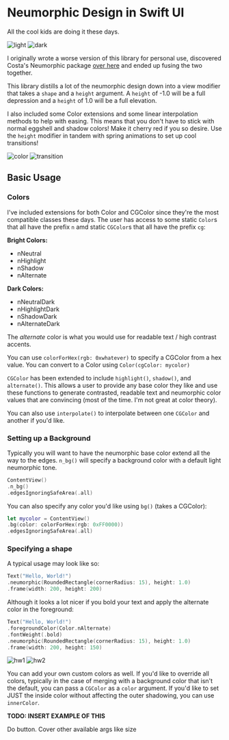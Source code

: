# Neumorphic Design in Swift UI

All the cool kids are doing it these days.

![light](https://github.com/krebera/neumorphic/blob/master/screenshots/lightgif.gif "Light Demo")
![dark](https://github.com/krebera/neumorphic/blob/master/screenshots/darkgif.gif "Dark Demo")

I originally wrote a worse version of this library for personal use, discovered Costa's Neumorphic package [over here](https://github.com/costachung/neumorphic) and ended up fusing the two together.

This library distills a lot of the neumorphic design down into a view modifier that takes a `shape` and a `height` argument. A `height` of -1.0 will be a full depression and a `height` of 1.0 will be a full elevation.

I also included some Color extensions and some linear interpolation methods to help with easing. This means that you don't have to stick with normal eggshell and shadow colors! Make it cherry red if you so desire. Use the `height` modifier in tandem with spring animations to set up cool transitions!

![color](https://github.com/krebera/neumorphic/blob/master/screenshots/colorgif.gif "Color Demo")
![transition](https://github.com/krebera/neumorphic/blob/master/screenshots/transition.gif "Transition Demo")

## Basic Usage

### Colors
I've included extensions for both Color and CGColor since they're the most compatible classes these days.
The user has access to some static `Color`s that all have the prefix `n` amd static `CGColor`s that all have the prefix `cg`:

**Bright Colors:**
- nNeutral
- nHighlight
- nShadow
- nAlternate

**Dark Colors:**
- nNeutralDark
- nHighlightDark
- nShadowDark
- nAlternateDark

The *alternate* color is what you would use for readable text / high contrast accents.

You can use `colorForHex(rgb: 0xwhatever)` to specify a CGColor from a hex value. You can convert to a Color using `Color(cgColor: mycolor)`

`CGColor` has been extended to include `highlight()`, `shadow()`, and `alternate()`. This allows a user to provide any base color they like and use these functions to generate contrasted, readable text and neumorphic color values that are convincing (most of the time. I'm not great at color theory).

You can also use `interpolate()` to interpolate between one `CGColor` and another if you'd like.

### Setting up a Background
Typically you will want to have the neumorphic base color extend all the way to the edges. `n_bg()` will specify a background color with a default light neumorphic tone.

```swift
ContentView()
.n_bg()
.edgesIgnoringSafeArea(.all)
```

You can also specify any color you'd like using `bg()` (takes a CGColor):
```swift
let mycolor = ContentView()
.bg(color: colorForHex(rgb: 0xFF0000))
.edgesIgnoringSafeArea(.all)
```

### Specifying a shape
A typical usage may look like so:

```swift
Text("Hello, World!")
.neumorphic(RoundedRectangle(cornerRadius: 15), height: 1.0)
.frame(width: 200, height: 200)
```

Although it looks a lot nicer if you bold your text and apply the alternate color in the foreground:

```swift
Text("Hello, World!")
.foregroundColor(Color.nAlternate)
.fontWeight(.bold)
.neumorphic(RoundedRectangle(cornerRadius: 15), height: 1.0)
.frame(width: 200, height: 150)
```
![hw1](https://github.com/krebera/neumorphic/blob/master/screenshots/hw2.png "Elevated")
![hw2](https://github.com/krebera/neumorphic/blob/master/screenshots/hw1.png "Depressed")

You can add your own custom colors as well.
If you'd like to override all colors, typically in the case of merging with a background color that isn't the default, you can pass a `CGColor` as a `color` argument. If you'd like to set JUST the inside color without affecting the outer shadowing, you can use `innerColor`.

**TODO: INSERT EXAMPLE OF THIS**

Do button. Cover other available args like size
